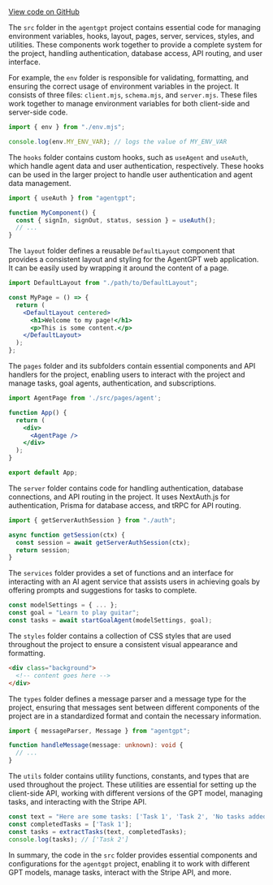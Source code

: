 [View code on GitHub](/.autodoc/docs/json/src)

The `src` folder in the `agentgpt` project contains essential code for managing environment variables, hooks, layout, pages, server, services, styles, and utilities. These components work together to provide a complete system for the project, handling authentication, database access, API routing, and user interface.

For example, the `env` folder is responsible for validating, formatting, and ensuring the correct usage of environment variables in the project. It consists of three files: `client.mjs`, `schema.mjs`, and `server.mjs`. These files work together to manage environment variables for both client-side and server-side code.

```javascript
import { env } from "./env.mjs";

console.log(env.MY_ENV_VAR); // logs the value of MY_ENV_VAR
```

The `hooks` folder contains custom hooks, such as `useAgent` and `useAuth`, which handle agent data and user authentication, respectively. These hooks can be used in the larger project to handle user authentication and agent data management.

```javascript
import { useAuth } from "agentgpt";

function MyComponent() {
  const { signIn, signOut, status, session } = useAuth();
  // ...
}
```

The `layout` folder defines a reusable `DefaultLayout` component that provides a consistent layout and styling for the AgentGPT web application. It can be easily used by wrapping it around the content of a page.

```jsx
import DefaultLayout from "./path/to/DefaultLayout";

const MyPage = () => {
  return (
    <DefaultLayout centered>
      <h1>Welcome to my page!</h1>
      <p>This is some content.</p>
    </DefaultLayout>
  );
};
```

The `pages` folder and its subfolders contain essential components and API handlers for the project, enabling users to interact with the project and manage tasks, goal agents, authentication, and subscriptions.

```jsx
import AgentPage from './src/pages/agent';

function App() {
  return (
    <div>
      <AgentPage />
    </div>
  );
}

export default App;
```

The `server` folder contains code for handling authentication, database connections, and API routing in the project. It uses NextAuth.js for authentication, Prisma for database access, and tRPC for API routing.

```javascript
import { getServerAuthSession } from "./auth";

async function getSession(ctx) {
  const session = await getServerAuthSession(ctx);
  return session;
}
```

The `services` folder provides a set of functions and an interface for interacting with an AI agent service that assists users in achieving goals by offering prompts and suggestions for tasks to complete.

```javascript
const modelSettings = { ... };
const goal = "Learn to play guitar";
const tasks = await startGoalAgent(modelSettings, goal);
```

The `styles` folder contains a collection of CSS styles that are used throughout the project to ensure a consistent visual appearance and formatting.

```html
<div class="background">
  <!-- content goes here -->
</div>
```

The `types` folder defines a message parser and a message type for the project, ensuring that messages sent between different components of the project are in a standardized format and contain the necessary information.

```typescript
import { messageParser, Message } from "agentgpt";

function handleMessage(message: unknown): void {
  // ...
}
```

The `utils` folder contains utility functions, constants, and types that are used throughout the project. These utilities are essential for setting up the client-side API, working with different versions of the GPT model, managing tasks, and interacting with the Stripe API.

```javascript
const text = "Here are some tasks: ['Task 1', 'Task 2', 'No tasks added']";
const completedTasks = ['Task 1'];
const tasks = extractTasks(text, completedTasks);
console.log(tasks); // ['Task 2']
```

In summary, the code in the `src` folder provides essential components and configurations for the `agentgpt` project, enabling it to work with different GPT models, manage tasks, interact with the Stripe API, and more.
